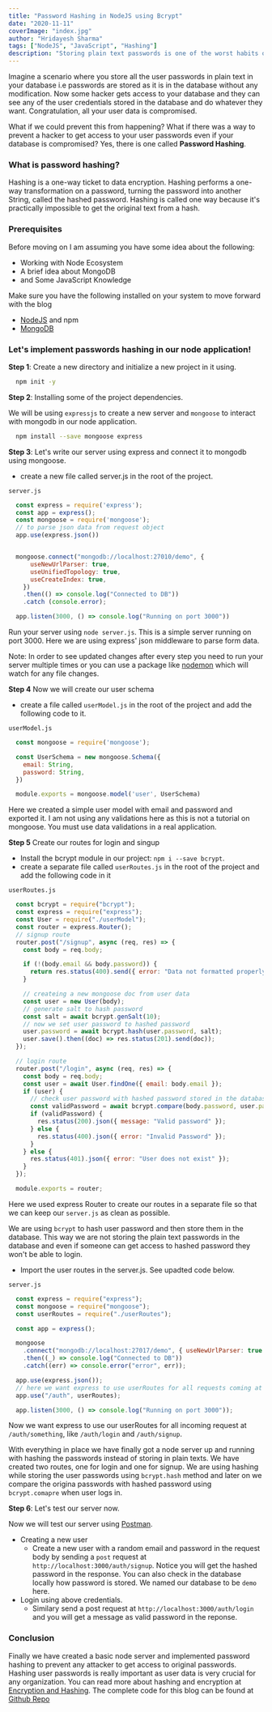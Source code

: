```yaml
---
title: "Password Hashing in NodeJS using Bcrypt"
date: "2020-11-11"
coverImage: "index.jpg"
author: "Hridayesh Sharma"
tags: ["NodeJS", "JavaScript", "Hashing"]
description: "Storing plain text passwords is one of the worst habits of our time. Don't store plain text passwords, use passwords hashing instead."
---
```


Imagine a scenario where you store all the user passwords in plain text in your database i.e passwords are stored as it is in the database without any modification. Now some hacker gets access to your database and they can see any of the user credentials stored in the database and do whatever they want. Congratulation, all your user data is compromised.

What if we could prevent this from happening? What if there was a way to prevent a hacker to get access to your user passwords even if your database is compromised? Yes, there is one called **Password Hashing**.

### What is password hashing?
Hashing is a one-way ticket to data encryption. Hashing performs a one-way transformation on a password, turning the password into another String, called the hashed password. Hashing is called one way because it's practically impossible to get the original text from a hash.

### Prerequisites
Before moving on I am assuming you have some idea about the following:
  - Working with Node Ecosystem
  - A brief idea about MongoDB
  - and Some JavaScript Knowledge
  
Make sure you have the following installed on your system to move forward with the blog
  - [NodeJS](https://nodejs.org/en/) and npm
  - [MongoDB](mongodb.com)


### Let's implement passwords hashing in our node application!

**Step 1**: Create a new directory and initialize a new project in it using.
```bash
  npm init -y
```

**Step 2**: Installing some of the project dependencies.

We will be using `expressjs` to create a new server and `mongoose` to interact with mongodb in our node application. 

```bash
  npm install --save mongoose express
```


**Step 3**: Let's write our server using express and connect it to mongodb using mongoose.

  - create a new file called server.js in the root of the project.
  
  `server.js`
  ```js
    const express = require('express');
    const app = express();
    const mongoose = require('mongoose');
    // to parse json data from request object
    app.use(express.json())


    mongoose.connect("mongodb://localhost:27010/demo", {
        useNewUrlParser: true,
        useUnifiedTopology: true,
        useCreateIndex: true,
      })
      .then(() => console.log("Connected to DB"))
      .catch (console.error);

    app.listen(3000, () => console.log("Running on port 3000"))
  ```

Run your server using `node server.js`. This is a simple server running on port 3000. Here we are using express' json middleware to parse form data.

Note: In order to see updated changes after every step you need to run your server multiple times or you can use a package like [nodemon](https://www.npmjs.com/package/nodemon) which will watch for any file changes.

**Step 4** Now we will create our user schema
  - create a file called `userModel.js` in the root of the project and add the following code to it.
  
  `userModel.js`
  ```js
    const mongoose = require('mongoose');

    const UserSchema = new mongoose.Schema({
      email: String,
      password: String,
    })

    module.exports = mongoose.model('user', UserSchema)
  ```

  Here we created a simple user model with email and password and exported it. I am not using any validations here as this is not a tutorial on mongoose. You must use data validations in a real application.
  
**Step 5** Create our routes for login and singup

  - Install the bcrypt module in our project: `npm i --save bcrypt`.
  - create a separate file called `userRoutes.js` in the root of the project and add the following code in it
  
  `userRoutes.js`
  ```js
    const bcrypt = require("bcrypt");
    const express = require("express");
    const User = require("./userModel");
    const router = express.Router();
    // signup route
    router.post("/signup", async (req, res) => {
      const body = req.body;

      if (!(body.email && body.password)) {
        return res.status(400).send({ error: "Data not formatted properly" });
      }

      // createing a new mongoose doc from user data
      const user = new User(body);
      // generate salt to hash password
      const salt = await bcrypt.genSalt(10);
      // now we set user password to hashed password
      user.password = await bcrypt.hash(user.password, salt);
      user.save().then((doc) => res.status(201).send(doc));
    });

    // login route
    router.post("/login", async (req, res) => {
      const body = req.body;
      const user = await User.findOne({ email: body.email });
      if (user) {
        // check user password with hashed password stored in the database
        const validPassword = await bcrypt.compare(body.password, user.password);
        if (validPassword) {
          res.status(200).json({ message: "Valid password" });
        } else {
          res.status(400).json({ error: "Invalid Password" });
        }
      } else {
        res.status(401).json({ error: "User does not exist" });
      }
    });

    module.exports = router;
  ```
  Here we used express Router to create our routes in a separate file so that we can keep our `server.js` as clean as possible.

  We are using `bcrypt` to hash user password and then store them in the database. This way we are not storing the plain text passwords in the database and even if someone can get access to hashed password they won't be able to login.

  - Import the user routes in the server.js. See upadted code below.
  
  `server.js`
  ```js
    const express = require("express");
    const mongoose = require("mongoose");
    const userRoutes = require("./userRoutes");

    const app = express();

    mongoose
      .connect("mongodb://localhost:27017/demo", { useNewUrlParser: true })
      .then((_) => console.log("Connected to DB"))
      .catch((err) => console.error("error", err));

    app.use(express.json());
    // here we want express to use userRoutes for all requests coming at /auth like /auth/login
    app.use("/auth", userRoutes);

    app.listen(3000, () => console.log("Running on port 3000"));
  ```
  Now we want express to use our userRoutes for all incoming request at `/auth/something`, like `/auth/login` and `/auth/signup`.


With everything in place we have finally got a node server up and running with hashing the passwords instead of storing in plain texts. We have created two routes, one for login and one for signup. We are using hashing while storing the user passwords using `bcrypt.hash` method and later on we compare the origina passwords with hashed password using `bcrypt.comapre` when user logs in.

**Step 6**: Let's test our server now.

Now we will test our server using [Postman](https://www.postman.com/). 
- Creating a new user
  - Create a new user with a random email and password in the request body by sending a `post` request at `http://localhost:3000/auth/signup`. Notice you will get the hashed password in the response. You can also check in the database locally how password is stored. We named our database to be `demo` here.
- Login using above credentials.
  - Similary send a post request at `http://localhost:3000/auth/login` and you will get a message as valid password in the reponse.
  
### Conclusion

Finally we have created a basic node server and implemented password hashing to prevent any attacker to get access to original passwords. Hashing user passwords is really important as user data is very crucial for any organization. You can read more about hashing and encryption at [Encryption and Hashing](https://www.loginradius.com/engineering/blog/encryption-and-hashing/).
The complete code for this blog can be found at [Github Repo](https://github.com/LoginRadius/engineering-blog-samples/tree/master/NodeJs/BcryptPasswordHashing)



  